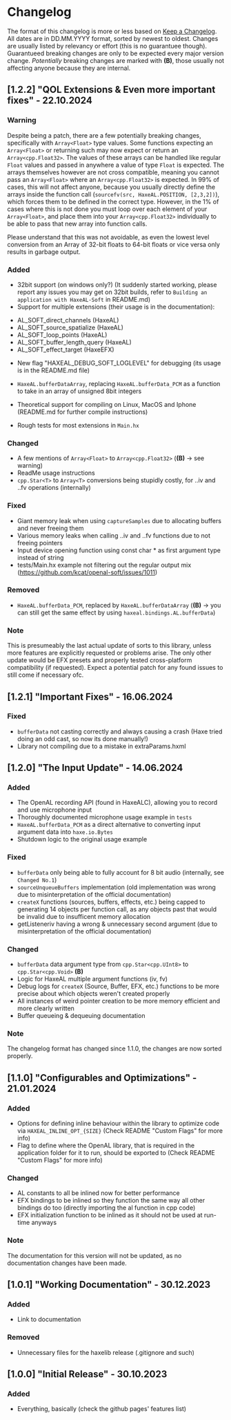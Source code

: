 # Changelog

The format of this changelog is more or less based on [Keep a Changelog](https://keepachangelog.com/en/1.1.0/).
All dates are in DD.MM.YYYY format, sorted by newest to oldest.
Changes are usually listed by relevancy or effort (this is no guarantuee though).
Guarantueed breaking changes are only to be expected every major version change.
_Potentially_ breaking changes are marked with **(B)**, those usually not affecting anyone because they are internal.

## [1.2.2] "QOL Extensions & Even more important fixes" - 22.10.2024

### Warning
Despite being a patch, there are a few potentially breaking changes, specifically with `Array<Float>` type values.
Some functions expecting an `Array<Float>` or returning such may now expect or return an `Array<cpp.Float32>`.
The values of these arrays can be handled like regular `Float` values and passed in anywhere a value of type `Float` is expected.
The arrays themselves however are not cross compatible, meaning you cannot pass an `Array<Float>` where an `Array<cpp.Float32>` is expected.
In 99% of cases, this will not affect anyone, because you usually directly define the arrays inside the function call (`sourcefv(src, HaxeAL.POSITION, [2,3,2])`),
which forces them to be defined in the correct type. However, in the 1% of cases where this is not done you must loop over each element of your `Array<Float>`,
and place them into your `Array<cpp.Float32>` individually to be able to pass that new array into function calls.

Please understand that this was not avoidable, as even the lowest level conversion from an Array of 32-bit floats to 64-bit floats or vice versa only results in garbage output.

### Added

- 32bit support (on windows only?) (It suddenly started working, please report any issues you may get on 32bit builds, refer to `Building an application with HaxeAL-Soft` in README.md)
- Support for multiple extensions (their usage is in the documentation):
* AL_SOFT_direct_channels (HaxeAL)
* AL_SOFT_source_spatialize (HaxeAL)
* AL_SOFT_loop_points (HaxeAL)
* AL_SOFT_buffer_length_query (HaxeAL)
* AL_SOFT_effect_target (HaxeEFX)

- New flag "HAXEAL_DEBUG_SOFT_LOGLEVEL" for debugging (its usage is in the README.md file)

- `HaxeAL.bufferDataArray`, replacing `HaxeAL.bufferData_PCM` as a function to take in an array of unsigned 8bit integers

- Theoretical support for compiling on Linux, MacOS and Iphone (README.md for further compile instructions)
- Rough tests for most extensions in `Main.hx`

### Changed

- A few mentions of `Array<Float>` to `Array<cpp.Float32>` (**(B)** -> see warning)
- ReadMe usage instructions
- `cpp.Star<T>` to `Array<T>` conversions being stupidly costly, for ..iv and ..fv operations (internally)

### Fixed

- Giant memory leak when using `captureSamples` due to allocating buffers and never freeing them
- Various memory leaks when calling ..iv and ..fv functions due to not freeing pointers
- Input device opening function using const char * as first argument type instead of string
- tests/Main.hx example not filtering out the regular output mix (https://github.com/kcat/openal-soft/issues/1011)

### Removed
- `HaxeAL.bufferData_PCM`, replaced by `HaxeAL.bufferDataArray` (**(B)** -> you can still get the same effect by using `haxeal.bindings.AL.bufferData`)

### Note
This is presumeably the last actual update of sorts to this library, unless more features are explicitly requested or problems arise.
The only other update would be EFX presets and properly tested cross-platform compatibility (if requested).
Expect a potential patch for any found issues to still come if necessary ofc.

## [1.2.1] "Important Fixes" - 16.06.2024

### Fixed

- `bufferData` not casting correctly and always causing a crash (Haxe tried doing an odd cast, so now its done manually!)
- Library not compiling due to a mistake in extraParams.hxml


## [1.2.0] "The Input Update" - 14.06.2024

### Added

- The OpenAL recording API (found in HaxeALC), allowing you to record and use microphone input
- Thoroughly documented microphone usage example in `tests`
- `HaxeAL.bufferData_PCM` as a direct alternative to converting input argument data into `haxe.io.Bytes`
- Shutdown logic to the original usage example

### Fixed

- `bufferData` only being able to fully account for 8 bit audio (internally, see `Changed No.1`)
- `sourceUnqueueBuffers` implementation (old implementation was wrong due to misinterpretation of the official documentation)
- `createX` functions (sources, buffers, effects, etc.) being capped to generating 14 objects per function call, as any objects past that would be invalid due to insufficent memory allocation
- getListeneriv having a wrong & unnecessary second argument (due to misinterpretation of the official documentation)

### Changed

- `bufferData` data argument type from `cpp.Star<cpp.UInt8>` to `cpp.Star<cpp.Void>` **(B)**
- Logic for HaxeAL multiple argument functions (iv, fv)
- Debug logs for `createX` (Source, Buffer, EFX, etc.) functions to be more precise about which objects weren't created properly
- All instances of weird pointer creation to be more memory efficient and more clearly written
- Buffer queueing & dequeuing documentation 

### Note
The changelog format has changed since 1.1.0, the changes are now sorted properly.


## [1.1.0] "Configurables and Optimizations" - 21.01.2024

### Added

- Options for defining inline behaviour within the library to optimize code via `HAXEAL_INLINE_OPT_{SIZE}` (Check README "Custom Flags" for more info)
- Flag to define where the OpenAL library, that is required in the application folder for it to run, should be exported to (Check README "Custom Flags" for more info)

### Changed

- AL constants to all be inlined now for better performance
- EFX bindings to be inlined so they function the same way all other bindings do too (directly importing the al function in cpp code)
- EFX initialization function to be inlined as it should not be used at run-time anyways

### Note 
The documentation for this version will not be updated, as no documentation changes have been made.


## [1.0.1] "Working Documentation" - 30.12.2023

### Added

- Link to documentation

### Removed

- Unnecessary files for the haxelib release (.gitignore and such)


## [1.0.0] "Initial Release" - 30.10.2023

### Added

- Everything, basically (check the github pages' features list)